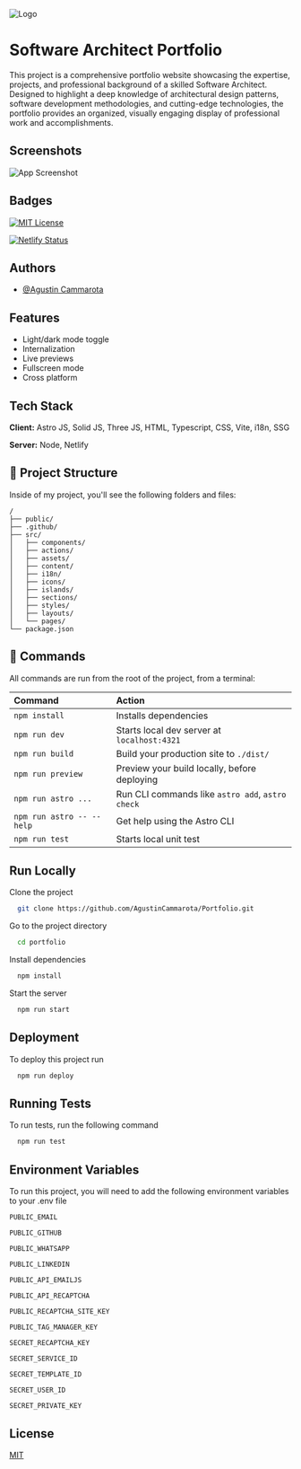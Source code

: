 
![Logo](https://agustincammarota.com/favicon/favicon.svg)


# Software Architect Portfolio


This project is a comprehensive portfolio website showcasing the expertise, projects, and professional background of a skilled Software Architect. Designed to highlight a deep knowledge of architectural design patterns, software development methodologies, and cutting-edge technologies, the portfolio provides an organized, visually engaging display of professional work and accomplishments.


## Screenshots

![App Screenshot](https://agustincammarota.com/assets/website-agustin-cammarota.webp)


## Badges


[![MIT License](https://img.shields.io/badge/License-MIT-green.svg)](https://choosealicense.com/licenses/mit/)

[![Netlify Status](https://api.netlify.com/api/v1/badges/22397ab0-29e4-4015-a008-c2461b6982e7/deploy-status)](https://app.netlify.com/sites/agustincammarota/deploys)


## Authors

- [@Agustin Cammarota](https://github.com/AgustinCammarota)


## Features

- Light/dark mode toggle
- Internalization
- Live previews
- Fullscreen mode
- Cross platform


## Tech Stack

**Client:** Astro JS, Solid JS, Three JS, HTML, Typescript, CSS, Vite, i18n, SSG

**Server:** Node, Netlify


## 🚀 Project Structure

Inside of my project, you'll see the following folders and files:

```text
/
├── public/
├── .github/
├── src/
│   ├── components/
│   ├── actions/
│   ├── assets/
│   ├── content/
│   ├── i18n/
│   ├── icons/
│   ├── islands/
│   ├── sections/
│   ├── styles/
│   ├── layouts/
│   └── pages/
└── package.json
```

## 🧞 Commands

All commands are run from the root of the project, from a terminal:

| Command                   | Action                                           |
|:--------------------------|:-------------------------------------------------|
| `npm install`             | Installs dependencies                            |
| `npm run dev`             | Starts local dev server at `localhost:4321`      |
| `npm run build`           | Build your production site to `./dist/`          |
| `npm run preview`         | Preview your build locally, before deploying     |
| `npm run astro ...`       | Run CLI commands like `astro add`, `astro check` |
| `npm run astro -- --help` | Get help using the Astro CLI                     |
| `npm run test`            | Starts local unit test                           |


## Run Locally

Clone the project

```bash
  git clone https://github.com/AgustinCammarota/Portfolio.git
```

Go to the project directory

```bash
  cd portfolio
```

Install dependencies

```bash
  npm install
```

Start the server

```bash
  npm run start
```


## Deployment

To deploy this project run

```bash
  npm run deploy
```


## Running Tests

To run tests, run the following command

```bash
  npm run test
```


## Environment Variables

To run this project, you will need to add the following environment variables to your .env file

`PUBLIC_EMAIL`

`PUBLIC_GITHUB`

`PUBLIC_WHATSAPP`

`PUBLIC_LINKEDIN`

`PUBLIC_API_EMAILJS`

`PUBLIC_API_RECAPTCHA`

`PUBLIC_RECAPTCHA_SITE_KEY`

`PUBLIC_TAG_MANAGER_KEY`

`SECRET_RECAPTCHA_KEY`

`SECRET_SERVICE_ID`

`SECRET_TEMPLATE_ID`

`SECRET_USER_ID`

`SECRET_PRIVATE_KEY`


## License

[MIT](https://choosealicense.com/licenses/mit/)

